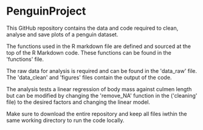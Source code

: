 # PenguinProject

This GitHub repository contains the data and code required to clean, analyse and save plots of a penguin dataset.

The functions used in the R markdown file are defined and sourced at the top of the R Markdown code. These functions can be found in the 'functions' file.

The raw data for analysis is required and can be found in the 'data_raw' file. The 'data_clean' and 'figures' files contain the output of the code.

The analysis tests a linear regression of body mass against culmen length but can be modified by changing the 'remove_NA' function in the ('cleaning' file) to the desired factors  and changing the linear model.

Make sure to download the entire repository and keep all files iwthin the same working directory to run the code locally.
